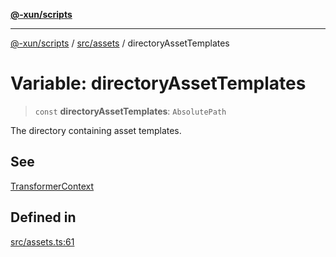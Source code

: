 [**@-xun/scripts**](../../../README.md)

***

[@-xun/scripts](../../../README.md) / [src/assets](../README.md) / directoryAssetTemplates

# Variable: directoryAssetTemplates

> `const` **directoryAssetTemplates**: `AbsolutePath`

The directory containing asset templates.

## See

[TransformerContext](../type-aliases/TransformerContext.md)

## Defined in

[src/assets.ts:61](https://github.com/Xunnamius/xscripts/blob/3a8e3952522a9aa3e84a1990f6fcb2207da32534/src/assets.ts#L61)
